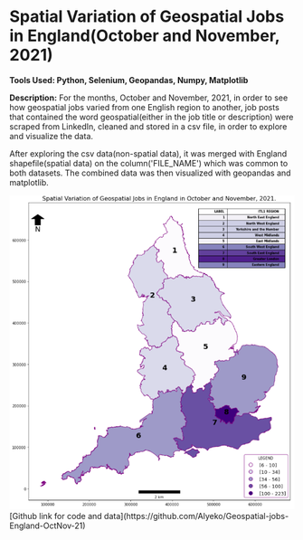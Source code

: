 # Spatial Variation of Geospatial Jobs in England(October and November, 2021)
**Tools Used: Python, Selenium, Geopandas, Numpy, Matplotlib** 

**Description:** 
For the months, October and November, 2021, in order to see how geospatial jobs varied from one English
region to another, job posts that contained the word geospatial(either in the job title or description) 
were scraped from LinkedIn, cleaned and stored in a csv file, in order to explore and visualize the data.

After exploring the csv data(non-spatial data), it was merged with England shapefile(spatial data) on the
column('FILE_NAME') which was common to both datasets. The combined data was then visualized with geopandas 
and matplotlib. 

<img src="images/spatial_var_gspl_jobs.PNG?raw=true"/>
[Github link for code and data](https://github.com/Alyeko/Geospatial-jobs-England-OctNov-21)
